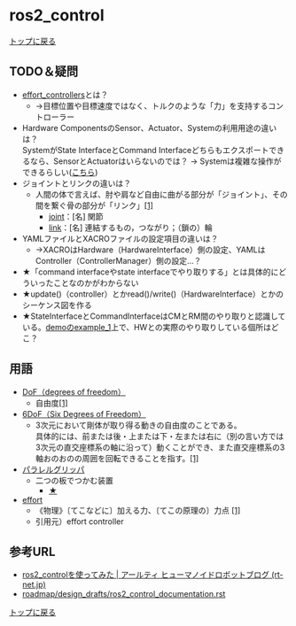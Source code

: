 
# ros2_control

[トップに戻る](../index.md)

## TODO＆疑問

- [effort_controllers](https://control.ros.org/master/doc/ros2_controllers/effort_controllers/doc/userdoc.html)とは？
    - →目標位置や目標速度ではなく、トルクのような「力」を支持するコントローラー
- Hardware ComponentsのSensor、Actuator、Systemの利用用途の違いは？  
SystemがState InterfaceとCommand Interfaceどちらもエクスポートできるなら、SensorとActuatorはいらないのでは？
    → Systemは複雑な操作ができるらしい([こちら](https://github.com/ros-controls/roadmap/blob/master/design_drafts/ros2_control_documentation.rst#hardware-components))
- ジョイントとリンクの違いは？
    - 人間の体で言えば、肘や肩など自由に曲がる部分が「ジョイント」、その間を繋ぐ骨の部分が「リンク」[[1]](https://robotics.kawasaki.com/ja1/xyz/jp/1804-03/)
        - [joint](https://www.ei-navi.jp/dictionary/content/joint/)：[名] 関節
        - [link](https://www.ei-navi.jp/dictionary/content/link/)：[名] 連結するもの，つながり；（鎖の）輪
- YAMLファイルとXACROファイルの設定項目の違いは？
    - →XACROはHardware（HardwareInterface）側の設定、YAMLはController（ControllerManager）側の設定…？
- ★「command interfaceやstate interfaceでやり取りする」とは具体的にどういったことなのかがわからない
- ★update()（controller）とかread()/write()（HardwareInterface）とかのシーケンス図を作る
- ★StateInterfaceとCommandInterfaceはCMとRM間のやり取りと認識している。[demoのexample_1](https://github.com/ros-controls/ros2_control_demos/tree/master/example_1)上で、HWとの実際のやり取りしている個所はどこ？

## 用語

- [DoF（degrees of freedom）](https://github.com/ros-controls/roadmap/blob/master/design_drafts/ros2_control_documentation.rst#hardware-components)
    - 自由度[[1]](https://ja.wikipedia.org/wiki/6DoF)
- [6DoF（Six Degrees of Freedom）](https://github.com/ros-controls/roadmap/blob/master/design_drafts/ros2_control_documentation.rst#hardware-components)
    - 3次元において剛体が取り得る動きの自由度のことである。  
    具体的には、前または後・上または下・左または右に（別の言い方では3次元の直交座標系の軸に沿って）動くことができ、また直交座標系の3軸おのおのの周囲を回転できることを指す。[[1]](https://ja.wikipedia.org/wiki/6DoF)
- [パラレルグリッパ](https://github.com/ros-controls/roadmap/blob/master/design_drafts/ros2_control_documentation.rst#hardware-description-in-urdf)
    - 二つの板でつかむ装置
        - [★](https://www.techshare-store.jp/product/85)
- [effort]()
    - 《物理》〔てこなどに〕加える力、〔てこの原理の〕力点 [[1]](https://eow.alc.co.jp/search?q=effort)
    - 引用元）effort controller

## 参考URL

- [ros2_controlを使ってみた | アールティ ヒューマノイドロボットブログ (rt-net.jp)](https://rt-net.jp/humanoid/archives/3571)
- [roadmap/design_drafts/ros2_control_documentation.rst](https://github.com/ros-controls/roadmap/blob/master/design_drafts/ros2_control_documentation.rst)

[トップに戻る](../index.md)
